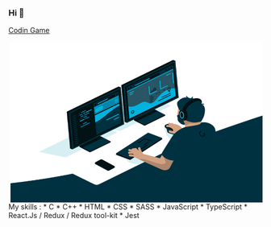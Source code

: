 ### Hi 👋

[Codin Game](https://www.codingame.com/profile/483153482d024ace59b7a1d5747b560c6730432)  
  
  
  
<img align="right" alt="GIF" src="https://github.com/nnieddu/nnieddu/blob/main/code.gif" width="500" height="320" />  
My skills :  
* C  
* C++  
* HTML  
* CSS  
* SASS  
* JavaScript  
* TypeScript  
* React.Js / Redux / Redux tool-kit  
* Jest  
  
<!-- ![](https://visitor-badge.laobi.icu/badge?page_id=nnieddu) -->
